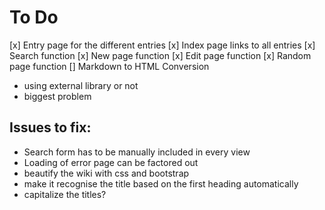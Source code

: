 # To Do

[x] Entry page for the different entries
[x] Index page links to all entries
[x] Search function
[x] New page function
[x] Edit page function
[x] Random page function
[] Markdown to HTML Conversion
   - using external library or not
   - biggest problem

## Issues to fix:
- Search form has to be manually included in every view
- Loading of error page can be factored out
- beautify the wiki with css and bootstrap
- make it recognise the title based on the first heading automatically
- capitalize the titles?
